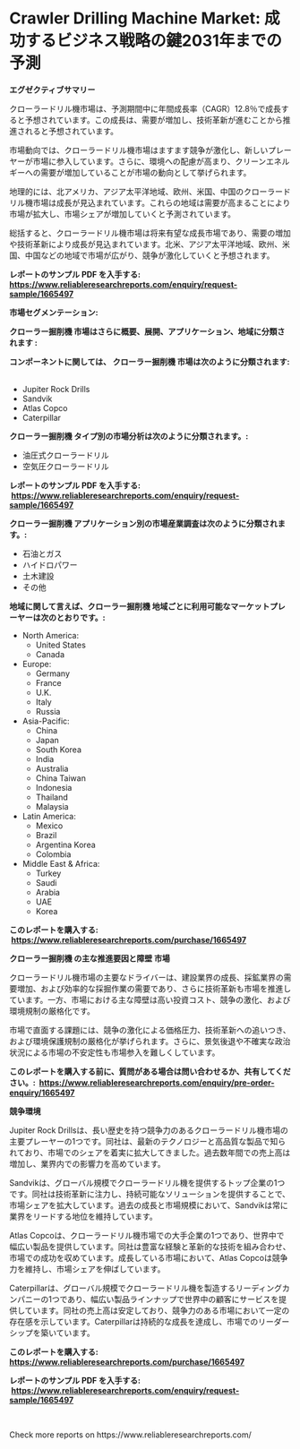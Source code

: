 <p><h1>Crawler Drilling Machine Market: 成功するビジネス戦略の鍵2031年までの予測</h1></p><p><strong>エグゼクティブサマリー</strong></p>
<p><p>クローラードリル機市場は、予測期間中に年間成長率（CAGR）12.8％で成長すると予想されています。この成長は、需要が増加し、技術革新が進むことから推進されると予想されています。</p><p>市場動向では、クローラードリル機市場はますます競争が激化し、新しいプレーヤーが市場に参入しています。さらに、環境への配慮が高まり、クリーンエネルギーへの需要が増加していることが市場の動向として挙げられます。</p><p>地理的には、北アメリカ、アジア太平洋地域、欧州、米国、中国のクローラードリル機市場は成長が見込まれています。これらの地域は需要が高まることにより市場が拡大し、市場シェアが増加していくと予測されています。</p><p>総括すると、クローラードリル機市場は将来有望な成長市場であり、需要の増加や技術革新により成長が見込まれています。北米、アジア太平洋地域、欧州、米国、中国などの地域で市場が広がり、競争が激化していくと予想されます。</p></p>
<p><strong>レポートのサンプル PDF を入手する: <a href="https://www.reliableresearchreports.com/enquiry/request-sample/1665497">https://www.reliableresearchreports.com/enquiry/request-sample/1665497</a></strong></p>
<p><strong>市場セグメンテーション:</strong></p>
<p><strong> クローラー掘削機 市場はさらに概要、展開、アプリケーション、地域に分類されます :</strong></p>
<p><strong>コンポーネントに関しては、 クローラー掘削機 市場は次のように分類されます: &nbsp;</strong></p>
<p><ul><li>Jupiter Rock Drills</li><li>Sandvik</li><li>Atlas Copco</li><li>Caterpillar</li></ul></p>
<p><strong> クローラー掘削機 タイプ別の市場分析は次のように分類されます。:</strong></p>
<p><ul><li>油圧式クローラードリル</li><li>空気圧クローラードリル</li></ul></p>
<p><strong>レポートのサンプル PDF を入手する: &nbsp;<a href="https://www.reliableresearchreports.com/enquiry/request-sample/1665497">https://www.reliableresearchreports.com/enquiry/request-sample/1665497</a></strong></p>
<p><strong> クローラー掘削機 アプリケーション別の市場産業調査は次のように分類されます。:</strong></p>
<p><ul><li>石油とガス</li><li>ハイドロパワー</li><li>土木建設</li><li>その他</li></ul></p>
<p><strong>地域に関して言えば、クローラー掘削機 地域ごとに利用可能なマーケットプレーヤーは次のとおりです。:</strong></p>
<p><ul>
    <li>
        North America:
        <ul>
            <li>United States</li>
            <li>Canada</li>
        </ul>
    </li>
    <li>
        Europe:
        <ul>
            <li>Germany</li>
            <li>France</li>
            <li>U.K.</li>
            <li>Italy</li>
            <li>Russia</li>
        </ul>
    </li>
    <li>
        Asia-Pacific:
        <ul>
            <li>China</li>
            <li>Japan</li>
            <li>South Korea</li>
            <li>India</li>
            <li>Australia</li>
            <li>China Taiwan</li>
            <li>Indonesia</li>
            <li>Thailand</li>
            <li>Malaysia</li>
        </ul>
    </li>
    <li>
        Latin America:
        <ul>
            <li>Mexico</li>
            <li>Brazil</li>
            <li>Argentina Korea</li>
            <li>Colombia</li>
        </ul>
    </li>
    <li>
        Middle East & Africa:
        <ul>
            <li>Turkey</li>
            <li>Saudi</li>
            <li>Arabia</li>
            <li>UAE</li>
            <li>Korea</li>
        </ul>
    </li>
    </ul></p>
<p><strong>このレポートを購入する: &nbsp;<a href="https://www.reliableresearchreports.com/purchase/1665497">https://www.reliableresearchreports.com/purchase/1665497</a></strong></p>
<p><strong>クローラー掘削機 の主な推進要因と障壁 市場</strong></p>
<p><p>クローラードリル機市場の主要なドライバーは、建設業界の成長、採鉱業界の需要増加、および効率的な採掘作業の需要であり、さらに技術革新も市場を推進しています。一方、市場における主な障壁は高い投資コスト、競争の激化、および環境規制の厳格化です。</p><p>市場で直面する課題には、競争の激化による価格圧力、技術革新への追いつき、および環境保護規制の厳格化が挙げられます。さらに、景気後退や不確実な政治状況による市場の不安定性も市場参入を難しくしています。</p></p>
<p><strong>このレポートを購入する前に、質問がある場合は問い合わせるか、共有してください。:&nbsp; <a href="https://www.reliableresearchreports.com/enquiry/pre-order-enquiry/1665497">https://www.reliableresearchreports.com/enquiry/pre-order-enquiry/1665497</a></strong></p>
<p><strong>競争環境</strong></p>
<p><p>Jupiter Rock Drillsは、長い歴史を持つ競争力のあるクローラードリル機市場の主要プレーヤーの1つです。同社は、最新のテクノロジーと高品質な製品で知られており、市場でのシェアを着実に拡大してきました。過去数年間での売上高は増加し、業界内での影響力を高めています。</p><p>Sandvikは、グローバル規模でクローラードリル機を提供するトップ企業の1つです。同社は技術革新に注力し、持続可能なソリューションを提供することで、市場シェアを拡大しています。過去の成長と市場規模において、Sandvikは常に業界をリードする地位を維持しています。</p><p>Atlas Copcoは、クローラードリル機市場での大手企業の1つであり、世界中で幅広い製品を提供しています。同社は豊富な経験と革新的な技術を組み合わせ、市場での成功を収めています。成長している市場において、Atlas Copcoは競争力を維持し、市場シェアを伸ばしています。</p><p>Caterpillarは、グローバル規模でクローラードリル機を製造するリーディングカンパニーの1つであり、幅広い製品ラインナップで世界中の顧客にサービスを提供しています。同社の売上高は安定しており、競争力のある市場において一定の存在感を示しています。Caterpillarは持続的な成長を達成し、市場でのリーダーシップを築いています。</p></p>
<p><strong>このレポートを購入する: &nbsp; <a href="https://www.reliableresearchreports.com/purchase/1665497">https://www.reliableresearchreports.com/purchase/1665497</a></strong></p>
<p><strong>レポートのサンプル PDF を入手する: &nbsp;<a href="https://www.reliableresearchreports.com/enquiry/request-sample/1665497">https://www.reliableresearchreports.com/enquiry/request-sample/1665497</a></strong><strong></strong></p>
<p>&nbsp;</p>
<p>Check more reports on https://www.reliableresearchreports.com/</p>